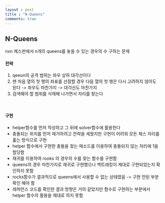 ```yaml
---
layout : post
title : "N-Queens"
comments: true
---
```


## N-Queens

nxn 체스판에서 n개의 queens를 놓을 수 있는 경우의 수 구하는 문제

#### 전략 

1. qeeun의 공격 범위는 좌우 상하 대각선이다
2. 맨 처음 열의 첫 행의 좌표를 선점할 경우 다음 열의 첫 행은 다시 고려하지 않아도 된다 -> 좌우도 마찬가지 -> 대각선도 마찬가지
3. 검색해야 할 범위를 삭제해 나가면서 자리를 찾는다
<br/>


#### 구현

- helper함수를 먼저 작성하고 그 뒤에 solver함수에 활용한다
- 충돌되는 위치를 먼저 제거하려고 전략을 세웠지만 구현이 어려워 모든 체스 자리를 훑는 방식으로 구현
- helper 함수에서 구현한 충돌을 찾는 매소드를 이용하여 충돌되지 않는 자리에 1을 할당함
- 재귀를 이용하여 rooks 의 경우의 수를 찾는 함수를 구현함
- queens의 경우 마찬가지로 재귀로 구현했으나 백트래킹이 제대로 구현되었는지 확인하지 못함
- rocks함수가 결과적으로 queens에서 사용할 수 없는 상태였음 -> 구현 안된 부분 확인 해야 함
- 레퍼런스 코드를 확인한 결과 방향은 거의 같았지만 함수로 구현하는 부분에서 helper 함수의 활용을 제대로 하지 못함
